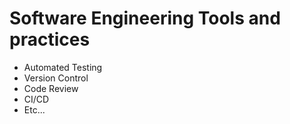 # Software Engineering Tools and practices

- Automated Testing
- Version Control
- Code Review
- CI/CD
- Etc...
